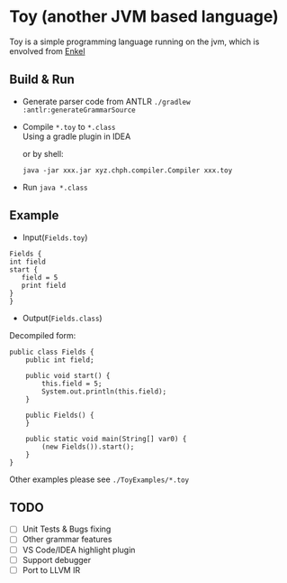 Toy (another JVM based language)
=======

Toy is a simple programming language running on the jvm, which is envolved from [Enkel](https://github.com/JakubDziworski/Enkel-JVM-language)


## Build & Run
- Generate parser code from ANTLR
  `./gradlew :antlr:generateGrammarSource `
  
- Compile `*.toy` to `*.class`    
  Using a gradle plugin in IDEA 
  
  or by shell:
  
  ```shell
  java -jar xxx.jar xyz.chph.compiler.Compiler xxx.toy
  ```
  
- Run
  `java *.class`
## Example

- Input(`Fields.toy`)
 ```
Fields {
 int field
 start {
    field = 5
    print field
 }
}
 ```

- Output(`Fields.class`)

Decompiled form:
```
public class Fields {
    public int field;

    public void start() {
        this.field = 5;
        System.out.println(this.field);
    }

    public Fields() {
    }

    public static void main(String[] var0) {
        (new Fields()).start();
    }
}
```

Other examples please see `./ToyExamples/*.toy`

## TODO
- [ ] Unit Tests & Bugs fixing
- [ ] Other grammar features
- [ ] VS Code/IDEA highlight plugin
- [ ] Support debugger
- [ ] Port to LLVM IR